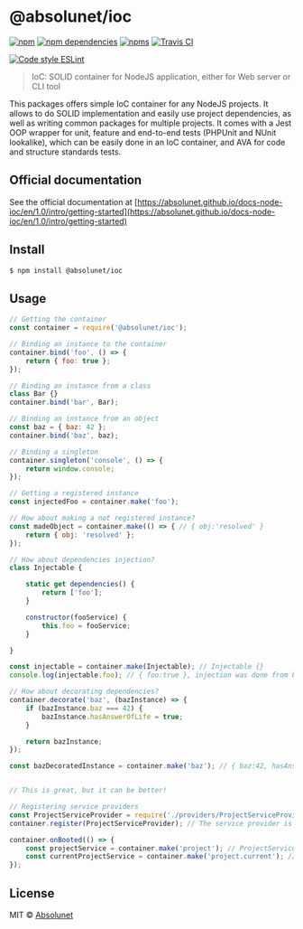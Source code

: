 # @absolunet/ioc

[![npm](https://img.shields.io/npm/v/@absolunet/ioc.svg)](https://www.npmjs.com/package/@absolunet/ioc)
[![npm dependencies](https://david-dm.org/absolunet/node-ioc/status.svg)](https://david-dm.org/absolunet/node-ioc)
[![npms](https://badges.npms.io/%40absolunet%2Fioc.svg)](https://npms.io/search?q=%40absolunet%2Fioc)
[![Travis CI](https://travis-ci.com/absolunet/node-ioc.svg?branch=master)](https://travis-ci.com/absolunet/node-ioc/builds)

[![Code style ESLint](https://img.shields.io/badge/code_style-@absolunet/node-659d32.svg)](https://github.com/absolunet/eslint-config-node)

> IoC: SOLID container for NodeJS application, either for Web server or CLI tool

This packages offers simple IoC container for any NodeJS projects. It allows to do SOLID implementation and easily use project dependencies, as well as writing common packages for multiple projects. It comes with a Jest OOP wrapper for unit, feature and end-to-end tests (PHPUnit and NUnit lookalike), which can be easily done in an IoC container, and AVA for code and structure standards tests.

## Official documentation

See the official documentation at [https://absolunet.github.io/docs-node-ioc/en/1.0/intro/getting-started](https://absolunet.github.io/docs-node-ioc/en/1.0/intro/getting-started)


## Install

```sh
$ npm install @absolunet/ioc
```


## Usage

```js
// Getting the container
const container = require('@absolunet/ioc');

// Binding an instance to the container
container.bind('foo', () => {
	return { foo: true };
});

// Binding an instance from a class
class Bar {}
container.bind('bar', Bar);

// Binding an instance from an object
const baz = { baz: 42 };
container.bind('baz', baz);

// Binding a singleton
container.singleton('console', () => {
	return window.console;
});

// Getting a registered instance
const injectedFoo = container.make('foo');

// How about making a not registered instance?
const madeObject = container.make(() => { // { obj:'resolved' }
	return { obj: 'resolved' };
});

// How about dependencies injection?
class Injectable {

	static get dependencies() {
		return ['foo'];
	}

	constructor(fooService) {
		this.foo = fooService;
	}

}

const injectable = container.make(Injectable); // Injectable {}
console.log(injectable.foo); // { foo:true }, injection was done from binding done in upper code.

// How about decorating dependencies?
container.decorate('baz', (bazInstance) => {
	if (bazInstance.baz === 42) {
		bazInstance.hasAnswerOfLife = true;
	}

	return bazInstance;
});

const bazDecoratedInstance = container.make('baz'); // { baz:42, hasAnswerOfLife:true }


// This is great, but it can be better!

// Registering service providers
const ProjectServiceProvider = require('./providers/ProjectServiceProvider'); // It binds 'project' and 'project.current' service
container.register(ProjectServiceProvider); // The service provider is registered

container.onBooted(() => {
	const projectService = container.make('project'); // ProjectService {}
	const currentProjectService = container.make('project.current'); // SingleProjectService {}
});
```

## License

MIT © [Absolunet](https://absolunet.com)
